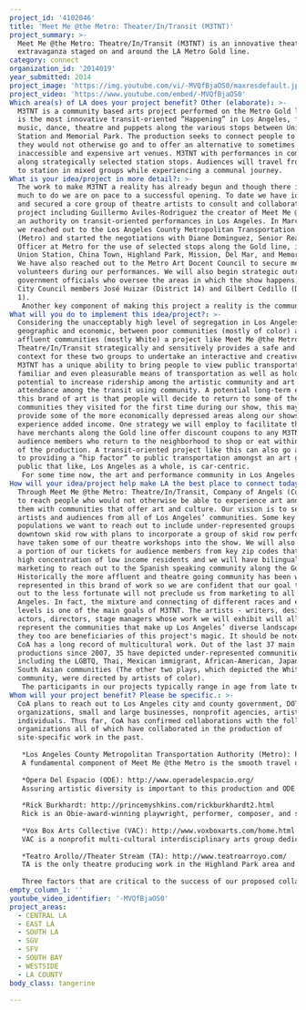 ```yaml
---
project_id: '4102046'
title: 'Meet Me @the Metro: Theater/In/Transit (M3TNT)'
project_summary: >-
  Meet Me @the Metro: Theatre/In/Transit (M3TNT) is an innovative theatrical
  extravaganza staged on and around the LA Metro Gold line.
category: connect
organization_id: '2014019'
year_submitted: 2014
project_image: 'https://img.youtube.com/vi/-MVQfBjaOS0/maxresdefault.jpg'
project_video: 'https://www.youtube.com/embed/-MVQfBjaOS0'
Which area(s) of LA does your project benefit? Other (elaborate): >-
  M3TNT is a community based arts project performed on the Metro Gold line. It
  is the most innovative transit-oriented “Happening” in Los Angeles, featuring
  music, dance, theatre and puppets along the various stops between Union
  Station and Memorial Park. The production seeks to connect people to areas
  they would not otherwise go and to offer an alternative to sometimes
  inaccessible and expensive art venues. M3TNT with performances in communities
  along strategically selected station stops. Audiences will travel from station
  to station in mixed groups while experiencing a communal journey.
What is your idea/project in more detail?: >-
  The work to make M3TNT a reality has already begun and though there is still
  much to do we are on pace to a successful opening. To date we have identified
  and secured a core group of theatre artists to consult and collaborate on the
  project including Guillermo Aviles-Rodriguez the creator of Meet Me @Metro and
  an authority on transit-oriented performances in Los Angeles. In March of 2014
  we reached out to the Los Angeles County Metropolitan Transportation Authority
  (Metro) and started the negotiations with Diane Dominguez, Senior Real Estate
  Officer at Metro for the use of selected stops along the Gold line, including
  Union Station, China Town, Highland Park, Mission, Del Mar, and Memorial Park.
  We have also reached out to the Metro Art Docent Council to secure metro
  volunteers during our performances. We will also begin strategic outreach to
  government officials who oversee the areas in which the show happens, such as
  City Council members José Huizar (District 14) and Gilbert Cedillo (District
  1). 
   Another key component of making this project a reality is the community councils and other organizations found along the Gold line route, they will most accurately know the hidden treasures of their community. Ideally, we want to have these groups collaborate in the development of the logistics of the project. Currently our M3TNT production and artistic teams are assembling a strategic project plan to disseminate to potential community and artistic collaborators. It is after this that our artistic collaborators will be selected and oriented to Metro rules and regulations. It is a goal of Company of Angels that all support staff attend a Metro safety training and so we have met with Richard Morallo of Metro’s Community Relations Office to secure spots for all our volunteers and staff well in advance of the technical rehearsal in April of 2015. In addition, it is our goal to secure all permits for performing spaces by November of 2014. All artistic collaborators and performers will need to develop and rehearse their pieces while marketing and outreach plans are designed and executed. During April 2015, we will go into tech rehearsals and performances for key stakeholders and community members. We are working on including a live feed of the opening performance as well as producing short commercials to advertise M3TNT on Metro’s Bus TV channel. During May – July 2015, the surveys distributed during performances will be analyzed and results presented to Metro.
What will you do to implement this idea/project?: >-
  Considering the unacceptably high level of segregation in Los Angeles, both
  geographic and economic, between poor communities (mostly of color) and more
  affluent communities (mostly White) a project like Meet Me @the Metro:
  Theatre/In/Transit strategically and sensitively provides a safe and creative
  context for these two groups to undertake an interactive and creative journey.
  M3TNT has a unique ability to bring people to view public transportation as a
  familiar and even pleasurable means of transportation as well as holding the
  potential to increase ridership among the artistic community and art
  attendance among the transit using community. A potential long-term effect of
  this brand of art is that people will decide to return to some of the
  communities they visited for the first time during our show, this may even
  provide some of the more economically depressed areas along our shows route to
  experience added income. One strategy we will employ to facilitate this is to
  have merchants along the Gold line offer discount coupons to any M3TNT
  audience members who return to the neighborhood to shop or eat within a month
  of the production. A transit-oriented project like this can also go a long way
  to providing a “hip factor” to public transportation amongst an art going
  public that like, Los Angeles as a whole, is car-centric. 
   For some time now, the art and performance community in Los Angeles has been searching for a model to produce work that is sustainable, accessible and relevant; M3TNT offers a model that achieves these goals effectively. Too many low-income communities are left out of the equation when it comes to interactions with quality arts and performance. Often times, issues of geography prevent people from venturing too far outside their neighborhood. Knowing this, we have the responsibility to assure that the artist of the future will look for new and creative ways to collaborate with non-arts organizations to bring theater to the masses. M3TNT represents a new fusion between art and transit, transporting audience members through LA using a variety of site-specific artistic experiences along Metro. People need this project because it connects them to quality art where they live and work, rather than requiring them to come to it. This project is participatory, encourages audiences to be an active part of the performances, and directly influences the shape and the trajectory of their experiences.
How will your idea/project help make LA the best place to connect today? In LA2050?: >-
  Through Meet Me @the Metro: Theatre/In/Transit, Company of Angels (CoA) seeks
  to reach people who would not otherwise be able to experience art and connect
  them with communities that offer art and culture. Our vision is to serve both
  artists and audiences from all of Los Angeles’ communities. Some key
  populations we want to reach out to include under-represented groups from
  downtown skid row with plans to incorporate a group of skid row performers who
  have taken some of our theatre workshops into the show. We will also set aside
  a portion of our tickets for audience members from key zip codes that have a
  high concentration of low income residents and we will have bilingual
  marketing to reach out to the Spanish speaking community along the Gold line.
  Historically the more affluent and theatre going community has been well
  represented in this brand of work so we are confident that our goal to reach
  out to the less fortunate will not preclude us from marketing to all of Los
  Angeles. In fact, the mixture and connecting of different races and economic
  levels is one of the main goals of M3TNT. The artists - writers, designers,
  actors, directors, stage managers whose work we will exhibit will all
  represent the communities that make up Los Angeles’ diverse landscape and so
  they too are beneficiaries of this project's magic. It should be noted, that
  CoA has a long record of multicultural work. Out of the last 37 main stage
  productions since 2007, 35 have depicted under-represented communities,
  including the LGBTQ, Thai, Mexican immigrant, African-American, Japanese, and
  South Asian communities (The other two plays, which depicted the White
  community, were directed by artists of color).
   The participants in our projects typically range in age from late teen to adult and we will assure a high level of participation from this group in the staging of M3TNT. In the last 2 years, we have produced 10 original works exclusively by theater artists from under-represented groups in Los Angeles, including Latino, African-American, Asian, and LGBTQ and the make up of our M3TNT will be consistent with this trend.
Whom will your project benefit? Please be specific.: >-
  CoA plans to reach out to Los Angeles city and county government, DOT, civic
  organizations, small and large businesses, nonprofit agencies, artists and
  individuals. Thus far, CoA has confirmed collaborations with the following
  organizations all of which have collaborated in the production of
  site-specific work in the past. 
   
   *Los Angeles County Metropolitan Transportation Authority (Metro): http://www.metro.net/
   A fundamental component of Meet Me @the Metro is the smooth travel of our audience from station to station. Metro is the most important organization to help with this. They will provide permits, a group of key volunteers and help with the visibility of the project.
   
   *Opera Del Espacio (ODE): http://www.operadelespacio.org/
   Assuring artistic diversity is important to this production and ODE brings just that, they are a movement based company and have participated in many site-specific transit-oriented projects on Metro trains. 
   
   *Rick Burkhardt: http://princemyshkins.com/rickburkhardt2.html
   Rick is an Obie-award-winning playwright, performer, composer, and songwriter whose original chamber music, theater, and text pieces have been performed all over the world. Rick has unparalleled experience composing music for site-specific transit-oriented projects on Metro trains.
   
   *Vox Box Arts Collective (VAC): http://www.voxboxarts.com/home.html
   VAC is a nonprofit multi-cultural interdisciplinary arts group dedicated to presenting live performance, film, and visual arts to children and adults of diverse incomes, cultures, and abilities. The Artistic Director has experience with Site-specific transit-oriented work. 
   
   *Teatro Arollo//Theater Stream (TA): http://www.teatroarroyo.com/
   TA is the only theatre producing work in the Highland Park area and so they are vital to the artistic and geographic integrity of the project. 
   
   Three factors that are critical to the success of our proposed collaboration with new collaborators are experience with site-specific work, availability of artists and coordination of scheduling. When it comes to non-confirmed collaborators who have not experienced the power of transit-oriented site-specific work these three factors often come up.
empty_column_1: ''
youtube_video_identifier: '-MVQfBjaOS0'
project_areas:
  - CENTRAL LA
  - EAST LA
  - SOUTH LA
  - SGV
  - SFV
  - SOUTH BAY
  - WESTSIDE
  - LA COUNTY
body_class: tangerine

---
```


